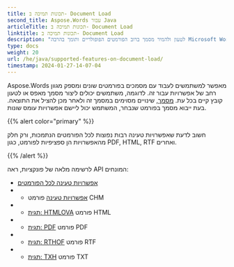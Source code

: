 ```yaml
---
title: תכונות תמיכה ב- Document Load
second_title: Aspose.Words עבור Java
articleTitle: תכונות תמיכה ב- Document Load
linktitle: תכונות תמיכה ב- Document Load
description: "לטעון ולהמיר מסמך ברוב הפורמטים הפופולריים ותומך בהרבה Microsoft Word תכונות."
type: docs
weight: 20
url: /he/java/supported-features-on-document-load/
timestamp: 2024-01-27-14-07-04
---
```


Aspose.Words מאפשר למשתמשים לעבוד עם מסמכים בפורמטים שונים ומספק מגוון רחב של אפשרויות עבור זה. לדוגמה, משתמשים יכולים ליצור מסמך מאפס או לטעון קובץ קיים בכל עת. [מסמך](/words/he/java/supported-document-formats/), שינויים מסוימים במסמך זה ולאחר מכן להציל את התוצאה. בעת ייבוא מסמך בפורמט שנבחר, המשתמש יכול ליישם אפשרויות עומס שונות.

{{% alert color="primary" %}}

חשוב לדעת שאפשרויות טעינה רבות נפוצות לכל הפורמטים הנתמכות, ורק חלק מהאפשרויות הן ספציפיות לפורמט, כגון PDF, HTML, RTF ואחרים.

{{% /alert %}}

לרשימה מלאה של פונקציות, ראה API המונחים:

- [אפשרויות טעינה לכל הפורמטים](https://reference.aspose.com/words/java/com.aspose.words/loadoptions/)
- - [אפשרויות טעינה](https://reference.aspose.com/words/java/com.aspose.words/chmloadoptions/) פורמט CHM
- - [תגית: HTMLOVA](https://reference.aspose.com/words/java/com.aspose.words/htmlloadoptions/) פורמט HTML
- - [תגית: PDF](https://reference.aspose.com/words/java/com.aspose.words/pdfloadoptions/) פורמט PDF
- - [תגית: RTHOF](https://reference.aspose.com/words/java/com.aspose.words/rtfloadoptions/) פורמט RTF
- - [תגית: TXH](https://reference.aspose.com/words/java/com.aspose.words/txtloadoptions/) פורמט TXT

